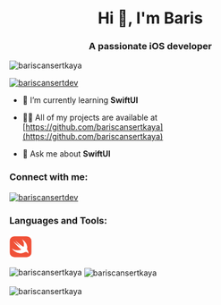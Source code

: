 <h1 align="center">Hi 👋, I'm Baris</h1>
<h3 align="center">A passionate iOS developer</h3>

<p align="left"> <img src="https://komarev.com/ghpvc/?username=bariscansertkaya&label=Profile%20views&color=0e75b6&style=flat" alt="bariscansertkaya" /> </p>

<p align="left"> <a href="https://twitter.com/bariscansertdev" target="blank"><img src="https://img.shields.io/twitter/follow/bariscansertdev?logo=twitter&style=for-the-badge" alt="bariscansertdev" /></a> </p>

- 🌱 I’m currently learning **SwiftUI**

- 👨‍💻 All of my projects are available at [https://github.com/bariscansertkaya](https://github.com/bariscansertkaya)

- 💬 Ask me about **SwiftUI**

<h3 align="left">Connect with me:</h3>
<p align="left">
<a href="https://twitter.com/bariscansertdev" target="blank"><img align="center" src="https://raw.githubusercontent.com/rahuldkjain/github-profile-readme-generator/master/src/images/icons/Social/twitter.svg" alt="bariscansertdev" height="30" width="40" /></a>
</p>

<h3 align="left">Languages and Tools:</h3>
<p align="left"> <a href="https://developer.apple.com/swift/" target="_blank" rel="noreferrer"> <img src="https://raw.githubusercontent.com/devicons/devicon/master/icons/swift/swift-original.svg" alt="swift" width="40" height="40"/> </a> </p>

<p><img align="left" src="https://github-readme-stats.vercel.app/api/top-langs?username=bariscansertkaya&show_icons=true&locale=en&layout=compact" alt="bariscansertkaya" /></p>

<p>&nbsp;<img align="center" src="https://github-readme-stats.vercel.app/api?username=bariscansertkaya&show_icons=true&locale=en" alt="bariscansertkaya" /></p>

<p><img align="center" src="https://github-readme-streak-stats.herokuapp.com/?user=bariscansertkaya&" alt="bariscansertkaya" /></p>
